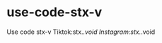 # use-code-stx-v
Use code stx-v                     Tiktok:stx._.void                     Instagram:stx._.void
